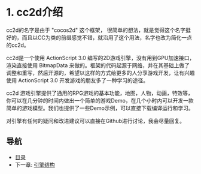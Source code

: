# 1. cc2d介绍

cc2d的名字是由于 "cocos2d" 这个框架， 很简单的想法，就是觉得这个名字挺好的，而且以CC为类的前缀感觉不错，就沿用了这个用法，名字也改为简化一点的cc2d。

cc2d是一个使用 ActionScript 3.0 编写的2D游戏引擎，没有用到GPU加速接口，渲染直接使用 BitmapData 来做的。框架的代码起源于网络，并在其基础上做了调整和重写，然后开源的，希望以这样的方式给更多的人分享游戏开发，让有兴趣使用 ActionScript 3.0 开发游戏的朋友多了一种学习的途径。

cc2d 游戏引擎提供了通用的RPG游戏的基本功能，地图，人物，动画，特效等，你可以在几分钟的时间内做出一个简单的游戏Demo，在几个小时内可以开发一款简单的游戏模型。我们也提供了一些Demo示例，可以直接下载编译运行和学习。

对引擎有任何的疑问和改进建议可以直接在Github进行讨论，我会尽量回复。

## 导航
* [目录](00.md)
* 下一章: [引擎结构](02.md)